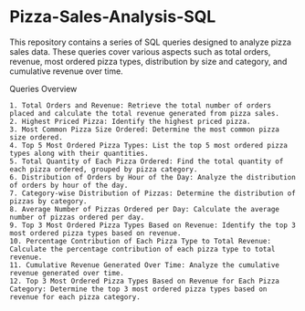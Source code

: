 # Pizza-Sales-Analysis-SQL

This repository contains a series of SQL queries designed to analyze pizza sales data. These queries cover various aspects such as total orders, revenue, most ordered pizza types, distribution by size and category, and cumulative revenue over time.

Queries Overview

    1. Total Orders and Revenue: Retrieve the total number of orders placed and calculate the total revenue generated from pizza sales.
    2. Highest Priced Pizza: Identify the highest priced pizza.
    3. Most Common Pizza Size Ordered: Determine the most common pizza size ordered.
    4. Top 5 Most Ordered Pizza Types: List the top 5 most ordered pizza types along with their quantities.
    5. Total Quantity of Each Pizza Ordered: Find the total quantity of each pizza ordered, grouped by pizza category.
    6. Distribution of Orders by Hour of the Day: Analyze the distribution of orders by hour of the day.
    7. Category-wise Distribution of Pizzas: Determine the distribution of pizzas by category.
    8. Average Number of Pizzas Ordered per Day: Calculate the average number of pizzas ordered per day.
    9. Top 3 Most Ordered Pizza Types Based on Revenue: Identify the top 3 most ordered pizza types based on revenue.
    10. Percentage Contribution of Each Pizza Type to Total Revenue: Calculate the percentage contribution of each pizza type to total revenue.
    11. Cumulative Revenue Generated Over Time: Analyze the cumulative revenue generated over time.
    12. Top 3 Most Ordered Pizza Types Based on Revenue for Each Pizza Category: Determine the top 3 most ordered pizza types based on revenue for each pizza category.
